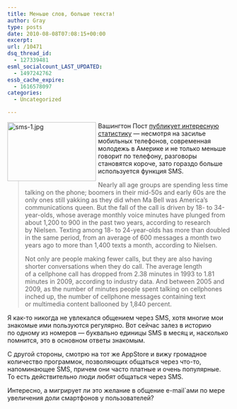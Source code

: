 ```yaml
---
title: Меньше слов, больше текста!
author: Gray
type: posts
date: 2010-08-08T07:08:15+00:00
excerpt:
url: /10471
dsq_thread_id:
  - 127339481
esml_socialcount_LAST_UPDATED:
  - 1497242762
essb_cache_expire:
  - 1616578097
categories:
  - Uncategorized

---
```








<img src="https://i2.wp.com/forumimg.net/blog/sms-1.jpg?resize=200%2C133" width="200" height="133" alt="sms-1.jpg" style="float:left; margin-right:5px; margin-bottom:5px;" data-recalc-dims="1" /> 

Вашингтон Пост <a href="http://www.washingtonpost.com/wp-dyn/content/article/2010/08/07/AR2010080702848.html?hpid=topnews" target="_blank">публикует интересную статистику</a>&nbsp;&mdash; несмотря на&nbsp;засилье мобильных телефонов, современная молодежь в&nbsp;Америке и&nbsp;не&nbsp;только меньше говорит по&nbsp;телефону, разговоры становятся короче, зато гораздо больше используется функция SMS.

> Nearly all age groups are spending less time talking on&nbsp;the phone; boomers in&nbsp;their mid-50s and early 60s are the only ones still yakking as&nbsp;they did when Ma&nbsp;Bell was America&rsquo;s communications queen. But the fall of&nbsp;the call is&nbsp;driven by&nbsp;18- to&nbsp;34-year-olds, whose average monthly voice minutes have plunged from about 1,200 to&nbsp;900 in&nbsp;the past two years, according to&nbsp;research by&nbsp;Nielsen. Texting among 18- to&nbsp;24-year-olds has more than doubled in&nbsp;the same period, from an&nbsp;average of&nbsp;600 messages a&nbsp;month two years ago to&nbsp;more than 1,400 texts a&nbsp;month, according to&nbsp;Nielsen.
> 
> Not only are people making fewer calls, but they are also having shorter conversations when they do&nbsp;call. The average length of&nbsp;a&nbsp;cellphone call has dropped from 2.38 minutes in&nbsp;1993 to&nbsp;1.81 minutes in&nbsp;2009, according to&nbsp;industry data. And between 2005 and 2009, as&nbsp;the number of&nbsp;minutes people spent talking on&nbsp;cellphones inched&nbsp;up, the number of&nbsp;cellphone messages containing text or&nbsp;multimedia content ballooned by&nbsp;1,840&nbsp;percent.

Я&nbsp;как-то никогда не&nbsp;увлекался общением через SMS, хотя многие мои знакомые ими пользуются регулярно. Вот сейчас залез в&nbsp;историю по&nbsp;одному из&nbsp;номеров&nbsp;&mdash; буквально единицы SMS в&nbsp;месяц&nbsp;и, насколько помнится, это в&nbsp;основном ответы знакомым.

С&nbsp;другой стороны, смотрю на&nbsp;тот&nbsp;же AppStore и&nbsp;вижу громадное количество программок, позволяющих общаться через что-то, напоминающее SMS, причем они часто платные и&nbsp;очень популярные. То&nbsp;есть действительно люди любят общаться через SMS.

Интересно, а&nbsp;мигрирует&nbsp;ли это желание в&nbsp;общение e-mail\`ами по&nbsp;мере увеличения доли смартфонов у&nbsp;пользователей?